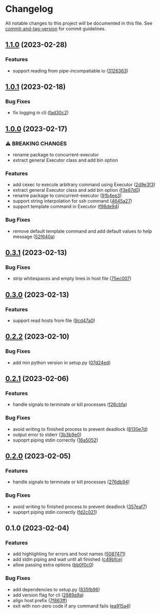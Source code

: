 # Changelog

All notable changes to this project will be documented in this file. See [commit-and-tag-version](https://github.com/absolute-version/commit-and-tag-version) for commit guidelines.

## [1.1.0](https://github.com/DCsunset/concurrent-executor/compare/v1.0.1...v1.1.0) (2023-02-28)


### Features

* support reading from pipe-incompatiable io ([3126363](https://github.com/DCsunset/concurrent-executor/commit/312636337e822282554978a38dd1d1ff080e405c))

## [1.0.1](https://github.com/DCsunset/concurrent-executor/compare/v1.0.0...v1.0.1) (2023-02-18)


### Bug Fixes

* fix logging in cli ([fad30c2](https://github.com/DCsunset/concurrent-executor/commit/fad30c2b672b125cab5afef5a4bd0cb504f6edbe))

## [1.0.0](https://github.com/DCsunset/concurrent-executor/compare/v0.3.1...v1.0.0) (2023-02-17)


### ⚠ BREAKING CHANGES

* rename package to concurrent-executor
* extract general Executor class and add bin option

### Features

* add cexec to execute arbitrary command using Executor ([2d9e3f3](https://github.com/DCsunset/concurrent-executor/commit/2d9e3f31859b5d00dac989f07a1e9826ebe12ca0))
* extract general Executor class and add bin option ([f3e87d0](https://github.com/DCsunset/concurrent-executor/commit/f3e87d0658c9db8ec0ea0f38db1e5768feaec641))
* rename package to concurrent-executor ([91b4ee3](https://github.com/DCsunset/concurrent-executor/commit/91b4ee39061c062346705accdb412b8c72e50241))
* support string interpolation for ssh command ([4645a27](https://github.com/DCsunset/concurrent-executor/commit/4645a2743c1e5a5ed8f1ca667c81730b1c6916c1))
* support template command in Executor ([f98de94](https://github.com/DCsunset/concurrent-executor/commit/f98de945bf25ce7ef1d712845327f0a1fb60f9c5))


### Bug Fixes

* remove default template command and add default values to help message ([52f640a](https://github.com/DCsunset/concurrent-executor/commit/52f640ae73989fb101c7c2e1b38e0526642164fd))

## [0.3.1](https://github.com/DCsunset/concurrent-executor/compare/v0.3.0...v0.3.1) (2023-02-13)


### Bug Fixes

* strip whitespaces and empty lines in host file ([75ec007](https://github.com/DCsunset/concurrent-executor/commit/75ec0070d5f5d3c24e36d6c105990ac91887069e))

## [0.3.0](https://github.com/DCsunset/concurrent-executor/compare/v0.2.2...v0.3.0) (2023-02-13)


### Features

* support read hosts from file ([9cd47a0](https://github.com/DCsunset/concurrent-executor/commit/9cd47a00e1ae1ea1985879f6c367a285e60d967f))

## [0.2.2](https://github.com/DCsunset/concurrent-executor/compare/v0.2.1...v0.2.2) (2023-02-10)


### Bug Fixes

* add min python version in setup.py ([07d24ed](https://github.com/DCsunset/concurrent-executor/commit/07d24ed5441e4f660a32320d5bc5680212615b6d))

## [0.2.1](https://github.com/DCsunset/concurrent-executor/compare/v0.1.0...v0.2.1) (2023-02-06)


### Features

* handle signals to terminate or kill processes ([f26cbfa](https://github.com/DCsunset/concurrent-executor/commit/f26cbfa2a80a32c8d32347f3ac312eb667b0a5e2))


### Bug Fixes

* avoid writing to finished process to prevent deadlock ([8130e7d](https://github.com/DCsunset/concurrent-executor/commit/8130e7d2d6281af14a862b0036801e3bb5b12497))
* output error to stderr ([3b3b9e0](https://github.com/DCsunset/concurrent-executor/commit/3b3b9e0f2796b5e50390ce4a63d66a2c5f91b222))
* supoprt piping stdin correctly ([16a5052](https://github.com/DCsunset/concurrent-executor/commit/16a5052ed2acb346adb85d8c7f33e34e8067ebd8))

## [0.2.0](https://github.com/DCsunset/concurrent-executor/compare/v0.1.0...v0.2.0) (2023-02-05)


### Features

* handle signals to terminate or kill processes ([276db94](https://github.com/DCsunset/concurrent-executor/commit/276db9477a959c88ef13379dbdde7728d1186c02))


### Bug Fixes

* avoid writing to finished process to prevent deadlock ([357eaf7](https://github.com/DCsunset/concurrent-executor/commit/357eaf7e3eb1118328fc4626e60638054fb63e2e))
* supoprt piping stdin correctly ([fd2c021](https://github.com/DCsunset/concurrent-executor/commit/fd2c02132e896e94c735fea50b17519371cd0935))

## 0.1.0 (2023-02-04)


### Features

* add highlighting for errors and host names ([5087471](https://github.com/DCsunset/concurrent-executor/commit/508747174048a238e7489c899b998e7eff5247af))
* add stdin piping and wait until all finished ([c49bfce](https://github.com/DCsunset/concurrent-executor/commit/c49bfcef1199731d4b8e152d82666d196a4af6b4))
* allow passing extra options ([bb0f0c0](https://github.com/DCsunset/concurrent-executor/commit/bb0f0c04a813dd43b449b4c83a280c41ebef0209))


### Bug Fixes

* add dependencies to setup.py ([835fb96](https://github.com/DCsunset/concurrent-executor/commit/835fb96586ec77ff83b1ccab56faf140a4db17f1))
* add version flag for cli ([2889a9a](https://github.com/DCsunset/concurrent-executor/commit/2889a9a933e3bf218de19dd6d2cd4756b218c97a))
* align host prefix ([7f863ff](https://github.com/DCsunset/concurrent-executor/commit/7f863ff3d70297f84ef0fe0edb70a212cf5ab6db))
* exit with non-zero code if any command fails ([ea915a4](https://github.com/DCsunset/concurrent-executor/commit/ea915a4aa96d5fe3993ed6c89139bd54fd660f36))
